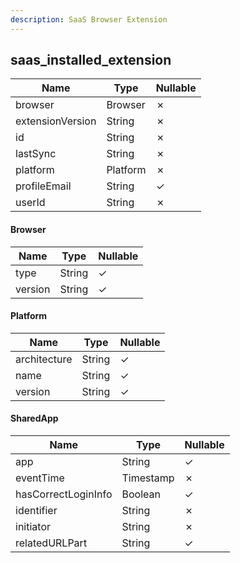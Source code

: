 ```yaml
---
description: SaaS Browser Extension
---
```

saas_installed_extension
------------------------

| **Name**         | **Type** | **Nullable** |
| ---------------- | -------- | ------------ |
| browser          | Browser  | &cross;      |
| extensionVersion | String   | &cross;      |
| id               | String   | &cross;      |
| lastSync         | String   | &cross;      |
| platform         | Platform | &cross;      |
| profileEmail     | String   | &check;      |
| userId           | String   | &cross;      |

#### Browser
| **Name** | **Type** | **Nullable** |
| -------- | -------- | ------------ |
| type     | String   | &check;      |
| version  | String   | &check;      |

#### Platform
| **Name**     | **Type** | **Nullable** |
| ------------ | -------- | ------------ |
| architecture | String   | &check;      |
| name         | String   | &check;      |
| version      | String   | &check;      |

#### SharedApp
| **Name**            | **Type**  | **Nullable** |
| ------------------- | --------- | ------------ |
| app                 | String    | &check;      |
| eventTime           | Timestamp | &cross;      |
| hasCorrectLoginInfo | Boolean   | &check;      |
| identifier          | String    | &cross;      |
| initiator           | String    | &cross;      |
| relatedURLPart      | String    | &check;      |
